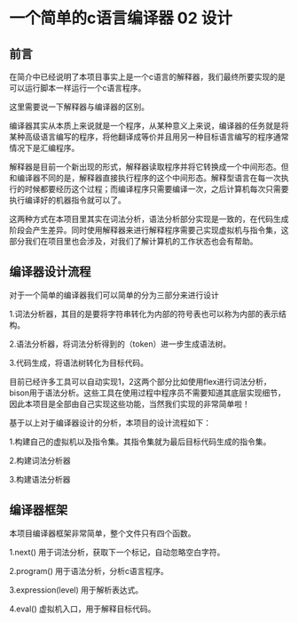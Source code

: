 # 一个简单的c语言编译器 02 设计

## 前言

在简介中已经说明了本项目事实上是一个c语言的解释器，我们最终所要实现的是可以运行脚本一样运行一个c语言程序。

这里需要说一下解释器与编译器的区别。

编译器其实从本质上来说就是一个程序，从某种意义上来说，编译器的任务就是将某种高级语言编写的程序，将他翻译成等价并且用另一种目标语言编写的程序通常情况下是汇编程序。

解释器是目前一个新出现的形式，解释器读取程序并将它转换成一个中间形态。但和编译器不同的是，解释器直接执行程序的这个中间形态。解释型语言在每一次执行的时候都要经历这个过程；而编译程序只需要编译一次，之后计算机每次只需要执行编译好的机器指令就可以了。

这两种方式在本项目里其实在词法分析，语法分析部分实现是一致的，在代码生成阶段会产生差异。同时使用解释器来进行解释程序需要己实现虚拟机与指令集，这部分我们在项目里也会涉及，对我们了解计算机的工作状态也会有帮助。

## 编译器设计流程

对于一个简单的编译器我们可以简单的分为三部分来进行设计

1.词法分析器，其目的是要将字符串转化为内部的符号表也可以称为内部的表示结构。

2.语法分析器，将词法分析得到的（token）进一步生成语法树。

3.代码生成，将语法树转化为目标代码。

目前已经许多工具可以自动实现1，2这两个部分比如使用flex进行词法分析，bison用于语法分析。这些工具在使用过程中程序员不需要知道其底层实现细节，因此本项目是全部由自己实现这些功能，当然我们实现的非常简单啦！

基于以上对于编译器设计的分析，本项目的设计流程如下：

1.构建自己的虚拟机以及指令集。其指令集就为最后目标代码生成的指令集。

2.构建词法分析器

3.构建语法分析器

## 编译器框架

本项目编译器框架非常简单，整个文件只有四个函数。

1.next() 用于词法分析，获取下一个标记，自动忽略空白字符。

2.program() 用于语法分析，分析c语言程序。

3.expression(level) 用于解析表达式。

4.eval() 虚拟机入口，用于解释目标代码。

